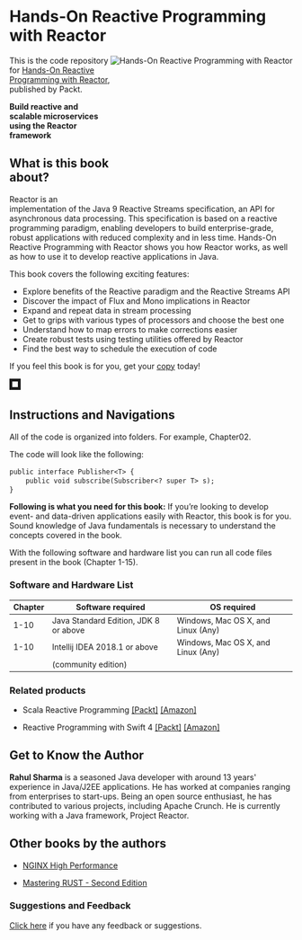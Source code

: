 # Hands-On Reactive Programming with Reactor

<a href="https://www.packtpub.com/application-development/hands-reactive-programming-reactor?utm_source=github&utm_medium=repository&utm_campaign=9781789135794 "><img src="https://dz13w8afd47il.cloudfront.net/sites/default/files/imagecache/ppv4_main_book_cover/B10715.png" alt="Hands-On Reactive Programming with Reactor" height="256px" align="right"></a>

This is the code repository for [Hands-On Reactive Programming with Reactor](https://www.packtpub.com/application-development/hands-reactive-programming-reactor?utm_source=github&utm_medium=repository&utm_campaign=9781789135794 ), published by Packt.

**Build reactive and scalable microservices using the Reactor framework**

## What is this book about?
Reactor is an implementation of the Java 9 Reactive Streams specification, an API for asynchronous data processing. This specification is based on a reactive programming paradigm, enabling developers to build enterprise-grade, robust applications with reduced complexity and in less time. Hands-On Reactive Programming with Reactor shows you how Reactor works, as well as how to use it to develop reactive applications in Java.

This book covers the following exciting features:
* Explore benefits of the Reactive paradigm and the Reactive Streams API 
* Discover the impact of Flux and Mono implications in Reactor 
* Expand and repeat data in stream processing 
* Get to grips with various types of processors and choose the best one 
* Understand how to map errors to make corrections easier 
* Create robust tests using testing utilities offered by Reactor 
* Find the best way to schedule the execution of code 

If you feel this book is for you, get your [copy](https://www.amazon.com/dp/1789135796) today!

<a href="https://www.packtpub.com/?utm_source=github&utm_medium=banner&utm_campaign=GitHubBanner"><img src="https://raw.githubusercontent.com/PacktPublishing/GitHub/master/GitHub.png" 
alt="https://www.packtpub.com/" border="5" /></a>

## Instructions and Navigations
All of the code is organized into folders. For example, Chapter02.

The code will look like the following:
```
public interface Publisher<T> {
    public void subscribe(Subscriber<? super T> s);
}
```

**Following is what you need for this book:**
If you’re looking to develop event- and data-driven applications easily with Reactor, this book is for you. Sound knowledge of Java fundamentals is necessary to understand the concepts covered in the book.

With the following software and hardware list you can run all code files present in the book (Chapter 1-15).
### Software and Hardware List
| Chapter  | Software required                    | OS required                        |
| -------- | ------------------------------------ | -----------------------------------|
| 1-10     | Java Standard Edition, JDK 8 or above| Windows, Mac OS X, and Linux (Any) |
| 1-10     | Intellij IDEA 2018.1 or above        | Windows, Mac OS X, and Linux (Any) |
|          | (community edition)                  |                                    |

### Related products
* Scala Reactive Programming [[Packt]](https://www.packtpub.com/application-development/scala-reactive-programming?utm_source=github&utm_medium=repository&utm_campaign=9781787288645 ) [[Amazon]](https://www.amazon.com/dp/1787288641)

* Reactive Programming with Swift 4 [[Packt]](https://www.packtpub.com/application-development/reactive-programming-swift-4?utm_source=github&utm_medium=repository&utm_campaign=9781787120211 ) [[Amazon]](https://www.amazon.com/dp/178712021X)

## Get to Know the Author
**Rahul Sharma**
is a seasoned Java developer with around 13 years' experience in Java/J2EE applications. He has worked at companies ranging from enterprises to start-ups. Being an open source enthusiast, he has contributed to various projects, including Apache Crunch. He is currently working with a Java framework, Project Reactor.

## Other books by the authors
* [NGINX High Performance](https://www.packtpub.com/networking-and-servers/nginx-high-performance?utm_source=github&utm_medium=repository&utm_campaign=9781785281839 )

* [Mastering RUST - Second Edition](https://www.packtpub.com/application-development/mastering-rust-second-edition?utm_source=github&utm_medium=repository&utm_campaign=9781789346572 )

### Suggestions and Feedback
[Click here](https://docs.google.com/forms/d/e/1FAIpQLSdy7dATC6QmEL81FIUuymZ0Wy9vH1jHkvpY57OiMeKGqib_Ow/viewform) if you have any feedback or suggestions.
